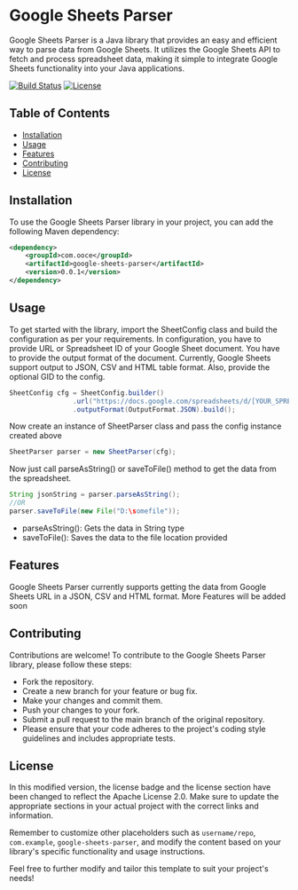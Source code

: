 # Google Sheets Parser

Google Sheets Parser is a Java library that provides an easy and efficient way to parse data from Google Sheets. It utilizes the Google Sheets API to fetch and process spreadsheet data, making it simple to integrate Google Sheets functionality into your Java applications.

[![Build Status](https://img.shields.io/travis/username/repo.svg)](https://travis-ci.org/username/repo)
[![License](https://img.shields.io/badge/license-Apache-blue.svg)](https://www.apache.org/licenses/LICENSE-2.0)

## Table of Contents

- [Installation](#installation)
- [Usage](#usage)
- [Features](#features)
- [Contributing](#contributing)
- [License](#license)

## Installation

To use the Google Sheets Parser library in your project, you can add the following Maven dependency:

```xml
<dependency>
    <groupId>com.ooce</groupId>
    <artifactId>google-sheets-parser</artifactId>
    <version>0.0.1</version>
</dependency>
```

## Usage
To get started with the library, import the SheetConfig class and build the configuration as per your requirements. In configuration, you have to provide URL or Spreadsheet ID of your Google Sheet document. You have to provide the output format of the document. Currently, Google Sheets support output to JSON, CSV and HTML table format. Also, provide the optional GID to the config.

```Java
SheetConfig cfg = SheetConfig.builder()
				.url("https://docs.google.com/spreadsheets/d/[YOUR_SPREADSHIT_ID]/")
				.outputFormat(OutputFormat.JSON).build();
```

Now create an instance of SheetParser class and pass the config instance created above
```Java
SheetParser parser = new SheetParser(cfg);
```

Now just call parseAsString() or saveToFile() method to get the data from the spreadsheet. 
```Java
String jsonString = parser.parseAsString();
//OR
parser.saveToFile(new File("D:\somefile"));
```
- parseAsString(): Gets the data in String type
- saveToFile(): Saves the data to the file location provided


## Features
Google Sheets Parser currently supports getting the data from Google Sheets URL in a JSON, CSV and HTML format.
More Features will be added soon

## Contributing
Contributions are welcome! To contribute to the Google Sheets Parser library, please follow these steps:

- Fork the repository.
- Create a new branch for your feature or bug fix.
- Make your changes and commit them.
- Push your changes to your fork.
- Submit a pull request to the main branch of the original repository.
- Please ensure that your code adheres to the project's coding style guidelines and includes appropriate tests.

## License

In this modified version, the license badge and the license section have been changed to reflect the Apache License 2.0. Make sure to update the appropriate sections in your actual project with the correct links and information.

Remember to customize other placeholders such as `username/repo`, `com.example`, `google-sheets-parser`, and modify the content based on your library's specific functionality and usage instructions.

Feel free to further modify and tailor this template to suit your project's needs!

